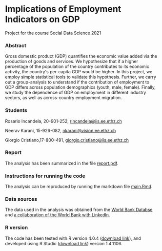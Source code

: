 # Implications of Employment Indicators on GDP
Project for the course Social Data Science 2021

### Abstract
Gross domestic product (GDP) quantifies the economic value added via the production of goods and services. We hypothesize that if a higher percentage of the population of the country contributes to its economic activity, the country's per-capita GDP would be higher. In this project, we employ simple statistical tools to validate this hypothesis. Further, we carry out a group-analysis to understand if the contribution of employment to GDP differs across population demographics (youth, male, female). Finally, we study the dependence of GDP on employment in different industry sectors, as well as across-country employment migration.

### Students
Rosario Incandela, 20-901-252, rincandela@iis.ee.ethz.ch

Neerav Karani, 15-926-082, nkarani@vision.ee.ethz.ch

Giorgio Cristiano,17-800-491, giorgio.cristiano@iis.ee.ethz.ch

### Report
The analysis has been summarized in the file [report.pdf](https://github.com/neerakara/SDS_project/blob/main/report.pdf). 

### Instructions for running the code
The analysis can be reproduced by running the markdown file [main.Rmd](https://github.com/neerakara/SDS_project/blob/main/main.Rmd).

### Data sources
The data used in the analysis was obtained from the [World Bank Databse](https://databank.worldbank.org/home) and [a collaboration of the World Bank with LinkedIn](https://linkedindata.worldbank.org/).

### R version
The code has been tested with R version 4.0.4 ([download link](https://stat.ethz.ch/CRAN/)), and developed using R Studio ([download link](https://rstudio.com/products/rstudio/download/#download)) version 1.4.1106.

